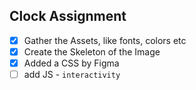## Clock Assignment

- [x] Gather the Assets, like fonts, colors etc
- [x] Create the Skeleton of the Image
- [x] Added a CSS by Figma
- [ ] add JS - `interactivity`
